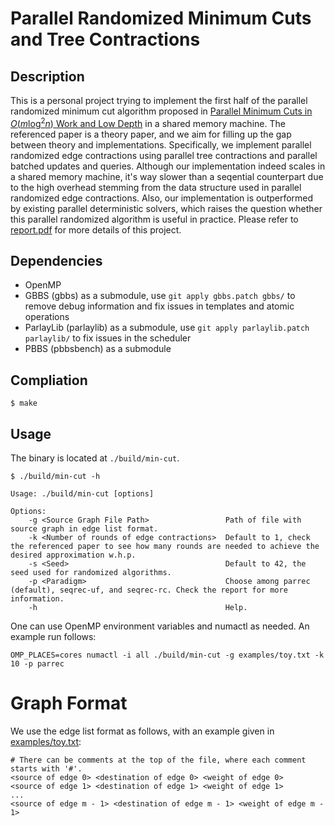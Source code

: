 # Parallel Randomized Minimum Cuts and Tree Contractions

## Description

This is a personal project trying to implement the first half of the parallel randomized minimum cut algorithm proposed in [Parallel Minimum Cuts in $O(m\log^2n)$ Work and Low Depth](https://dl.acm.org/doi/10.1145/3565557) in a shared memory machine. The referenced paper is a theory paper, and we aim for filling up the gap between theory and implementations. Specifically, we implement parallel randomized edge contractions using parallel tree contractions and parallel batched updates and queries. Although our implementation indeed scales in a shared memory machine, it's way slower than a seqential counterpart due to the high overhead stemming from the data structure used in parallel randomized edge contractions. Also, our implementation is outperformed by existing parallel deterministic solvers, which raises the question whether this parallel randomized algorithm is useful in practice. Please refer to [report.pdf](report.pdf) for more details of this project.

## Dependencies
- OpenMP
- GBBS (gbbs) as a submodule, use `git apply gbbs.patch gbbs/` to remove debug information and fix issues in templates and atomic operations
- ParlayLib (parlaylib) as a submodule, use `git apply parlaylib.patch parlaylib/` to fix issues in the scheduler
- PBBS (pbbsbench) as a submodule

## Compliation
```
$ make
```

## Usage
The binary is located at `./build/min-cut`.
```
$ ./build/min-cut -h

Usage: ./build/min-cut [options]

Options:
    -g <Source Graph File Path>                 Path of file with source graph in edge list format.
    -k <Number of rounds of edge contractions>  Default to 1, check the referenced paper to see how many rounds are needed to achieve the desired approximation w.h.p.
    -s <Seed>                                   Default to 42, the seed used for randomized algorithms.
    -p <Paradigm>                               Choose among parrec (default), seqrec-uf, and seqrec-rc. Check the report for more information.
    -h                                          Help.
```
One can use OpenMP environment variables and numactl as needed. An example run follows:
```
OMP_PLACES=cores numactl -i all ./build/min-cut -g examples/toy.txt -k 10 -p parrec
```
# Graph Format
We use the edge list format as follows, with an example given in [examples/toy.txt](examples/toy.txt):
```
# There can be comments at the top of the file, where each comment starts with '#'.
<source of edge 0> <destination of edge 0> <weight of edge 0>
<source of edge 1> <destination of edge 1> <weight of edge 1>
...
<source of edge m - 1> <destination of edge m - 1> <weight of edge m - 1>
```